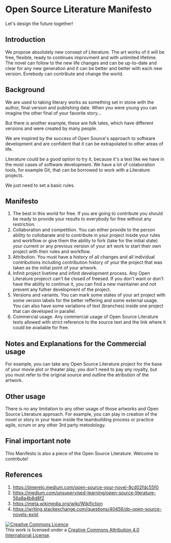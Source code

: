 # Open Source Literature Manifesto

Let's design the future together!

## Introduction

We propose absolutely new consept of Literature. The art works of it will be free, flexible, ready to continues improvment and with unlimited lifetime. The novel can follow to the new life changes and can be up-to-date and clear for any new generation and it can be better and better with each new version. Evrebody can contribute and change the world.

## Background

We are used to taking literary works as something set in stone with the author, final version and publishing date. When you were young you can imagine the other final of your favorite story...

But there is another example, these are folk tales, which have different versions and were created by many people.

We are inspired by the success of Open Source's approach to software development and are confident that it can be extrapolated to other areas of life.

Literature could be a good option to try it, because it's a text like we have in the most cases of software development. We have a lot of colaboration tools, for example Git, that can be borrowed to work with a Literature projects.

We just need to set a basic rules.

## Manifesto

1. The best in this world for free. If you are going to contribute you should be ready to provide your results to everybody for free without any restriction.
2. Collaboration and competition. You can either provide to the person ability to collobarate and to contribute in your project inside your rules and workflow or give them the ability to fork (take for the initial state) your current or any previous version of your art work to start their own project with their rules and workflow.
3. Attribution. You must have a history of all changes and all individual contributions including contribution history of your the project that was taken as the initial point of your artwork.
4. Infinit project livetime and infinit development process. Any Open Literature projecct can't be closed of freesed. If you don't want or don't have the ability to continue it, you can find a new maintainer and not prevent any futher development of the project.
5. Versions and variants. You can mark some states of your art project with some version labels for the better reffering and some external usage. You can also have some variations of text (branches) inside one project that can developed in parallel.
6. Commercial usage. Any commercial usage of Open Source Literature texts allowed with strict reference to the source text and the link where it could be available for free.    

## Notes and Explanations for the Commercial usage

For example, you can take any Open Source Literature project for the base of your movie plot or theater play, you don't need to pay any royalty, but you must refer to the original source and outline the atribution of the artwork.

## Other usage

There is no any limitation to any other usage of those artworks and Open Source Literature approach. For example, you can play in creation of the novel or story in your team inside the teambuilding process or practice agile, scrum or any other 3rd party metodology.

## Final important note

This Manifesto is also a piece of the Open Source Literature. Welcome to contribute! 

## References

1. https://jjmerelo.medium.com/open-source-your-novel-8cd02fdc55f0
2. https://medium.com/unsupervised-learning/open-source-literature-56a8a4b8d8f2
3. https://meta.wikimedia.org/wiki/Wikifiction
4. https://writing.stackexchange.com/questions/40456/do-open-source-novels-exist

<a rel="license" href="http://creativecommons.org/licenses/by/4.0/"><img alt="Creative Commons Licence" style="border-width:0" src="https://i.creativecommons.org/l/by/4.0/88x31.png" /></a><br />This work is licensed under a <a rel="license" href="http://creativecommons.org/licenses/by/4.0/">Creative Commons Attribution 4.0 International License</a>.
